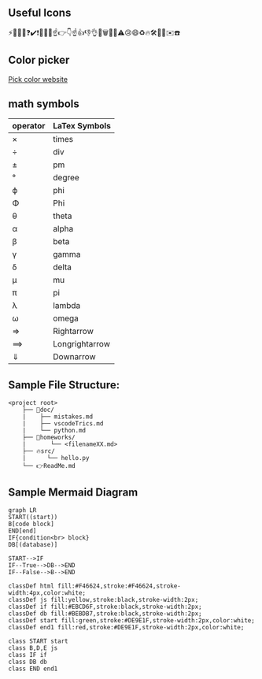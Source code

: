 ## Useful Icons

⚡️📄📝❌❓✔️❗️📌🔨💡☝️👉👇☝️👍👎👌💾🗑🐛📒⚠️😢😄♻️🔥🛠📐🎯✉️☎️
## Color picker
[Pick color website](https://www.webfx.com/web-design/color-picker/)

## math symbols
|operator | LaTex Symbols |
|---------|---------------|
× | times
÷ | div
± | pm
° | degree
ϕ | phi
Φ | Phi
θ | theta
α | alpha
β | beta
γ | gamma
δ | delta
μ | mu
π | pi
λ | lambda
ω | omega
⇒ | Rightarrow
⟹| Longrightarrow
⇓ | Downarrow

## Sample File Structure:

```output
<project root>
    ├── 📝doc/
    |    ├── mistakes.md 
    |    ├── vscodeTrics.md 
    |    └── python.md 
    ├── 🔨homeworks/
    |       └── <filenameXX.md>
    ├── 🔥src/
    |      └── hello.py 
    └── 👉ReadMe.md
```

## Sample Mermaid Diagram

```mermaid
graph LR
START((start))
B[code block]
END[end]
IF{condition<br> block}
DB[(database)]

START-->IF
IF--True-->DB-->END
IF--False-->B-->END

classDef html fill:#F46624,stroke:#F46624,stroke-width:4px,color:white;
classDef js fill:yellow,stroke:black,stroke-width:2px;
classDef if fill:#EBCD6F,stroke:black,stroke-width:2px;
classDef db fill:#BEBDB7,stroke:black,stroke-width:2px;
classDef start fill:green,stroke:#DE9E1F,stroke-width:2px,color:white;
classDef end1 fill:red,stroke:#DE9E1F,stroke-width:2px,color:white;

class START start
class B,D,E js
class IF if
class DB db
class END end1
```